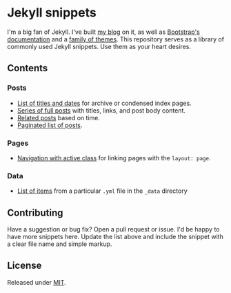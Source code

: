 # Jekyll snippets

I'm a big fan of Jekyll. I've built [my blog](http://markdotto.com) on it, as well as [Bootstrap's documentation](http://getbootstrap.com) and a [family of themes](http://getpoole.com). This repository serves as a library of commonly used Jekyll snippets. Use them as your heart desires.

## Contents

### Posts

- [List of titles and dates]() for archive or condensed index pages.
- [Series of full posts]() with titles, links, and post body content.
- [Related posts]() based on time.
- [Paginated list of posts](http://jekyllrb.com/docs/pagination/).

### Pages

- [Navigation with active class]() for linking pages with the `layout: page`.

### Data

- [List of items]() from a particular `.yml` file in the `_data` directory

## Contributing

Have a suggestion or bug fix? Open a pull request or issue. I'd be happy to have more snippets here. Update the list above and include the snippet with a clear file name and simple markup.

## License

Released under [MIT](LICENSE).
